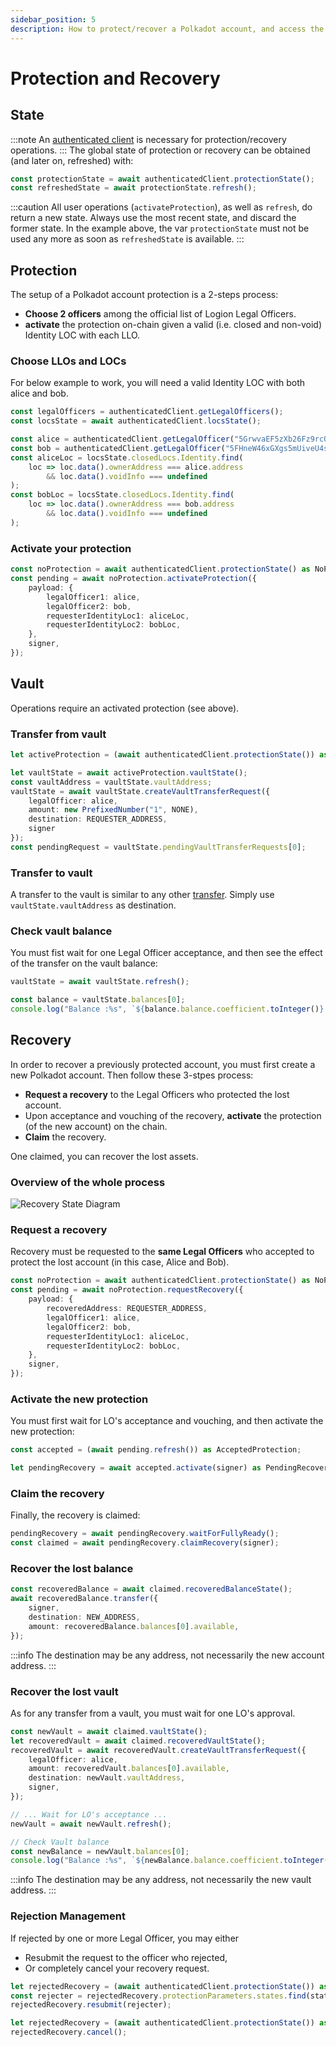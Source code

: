 ```yaml
---
sidebar_position: 5
description: How to protect/recover a Polkadot account, and access the vault.
---
```


# Protection and Recovery

## State

:::note
An [authenticated client](authentication.md) is necessary for protection/recovery operations.
:::
The global state of protection or recovery can be obtained (and later on, refreshed) with:

```typescript
const protectionState = await authenticatedClient.protectionState();
const refreshedState = await protectionState.refresh();
```

:::caution
All user operations (`activateProtection`), as well as `refresh`, do return a new state.
Always use the most recent state, and discard the former state.
In the example above, the var `protectionState` must not be used any more as soon as `refreshedState` is available.
:::

## Protection

The setup of a Polkadot account protection is a 2-steps process:
* **Choose 2 officers** among the official list of Logion Legal Officers.
* **activate** the protection on-chain given a valid (i.e. closed and non-void) Identity LOC with each LLO.

### Choose LLOs and LOCs

For below example to work, you will need a valid Identity LOC with both alice and bob.

```typescript
const legalOfficers = authenticatedClient.getLegalOfficers();
const locsState = await authenticatedClient.locsState();

const alice = authenticatedClient.getLegalOfficer("5GrwvaEF5zXb26Fz9rcQpDWS57CtERHpNehXCPcNoHGKutQY");
const bob = authenticatedClient.getLegalOfficer("5FHneW46xGXgs5mUiveU4sbTyGBzmstUspZC92UhjJM694ty");
const aliceLoc = locsState.closedLocs.Identity.find(
    loc => loc.data().ownerAddress === alice.address
        && loc.data().voidInfo === undefined
);
const bobLoc = locsState.closedLocs.Identity.find(
    loc => loc.data().ownerAddress === bob.address
        && loc.data().voidInfo === undefined
);
```

### Activate your protection

```typescript
const noProtection = await authenticatedClient.protectionState() as NoProtection;
const pending = await noProtection.activateProtection({
    payload: {
        legalOfficer1: alice,
        legalOfficer2: bob,
        requesterIdentityLoc1: aliceLoc,
        requesterIdentityLoc2: bobLoc,
    },
    signer,
});
```

## Vault
Operations require an activated protection (see above).

### Transfer from vault

```typescript
let activeProtection = (await authenticatedClient.protectionState()) as ActiveProtection;

let vaultState = await activeProtection.vaultState();
const vaultAddress = vaultState.vaultAddress;
vaultState = await vaultState.createVaultTransferRequest({
    legalOfficer: alice,
    amount: new PrefixedNumber("1", NONE),
    destination: REQUESTER_ADDRESS,
    signer
});
const pendingRequest = vaultState.pendingVaultTransferRequests[0];
```

### Transfer to vault

A transfer to the vault is similar to any other [transfer](balance-transactions#transfer).
Simply use `vaultState.vaultAddress` as destination.

### Check vault balance

You must fist wait for one Legal Officer acceptance, and then see the effect of the transfer on the vault balance:

```typescript
vaultState = await vaultState.refresh();

const balance = vaultState.balances[0];
console.log("Balance :%s", `${balance.balance.coefficient.toInteger()}.${balance.balance.coefficient.toFixedPrecisionDecimals(2)}${balance.balance.prefix.symbol}`)
```

## Recovery

In order to recover a previously protected account, you must first create a new Polkadot account. Then follow these 3-stpes process:
* **Request a recovery** to the Legal Officers who protected the lost account.
* Upon acceptance and vouching of the recovery, **activate** the protection (of the new account) on the chain.
* **Claim** the recovery.

One claimed, you can recover the lost assets.

### Overview of the whole process

![Recovery State Diagram](img/recovery-state.png)

### Request a recovery

Recovery must be requested to the **same Legal Officers** who accepted to protect the lost account (in this case, Alice and Bob).

```typescript
const noProtection = await authenticatedClient.protectionState() as NoProtection;
const pending = await noProtection.requestRecovery({
    payload: {
        recoveredAddress: REQUESTER_ADDRESS,
        legalOfficer1: alice,
        legalOfficer2: bob,
        requesterIdentityLoc1: aliceLoc,
        requesterIdentityLoc2: bobLoc,
    },
    signer,
});
```

### Activate the new protection

You must first wait for LO's acceptance and vouching, and then activate the new protection:

```typescript
const accepted = (await pending.refresh()) as AcceptedProtection;

let pendingRecovery = await accepted.activate(signer) as PendingRecovery;
```

### Claim the recovery

Finally, the recovery is claimed:

```typescript
pendingRecovery = await pendingRecovery.waitForFullyReady();
const claimed = await pendingRecovery.claimRecovery(signer);
```

### Recover the lost balance

```typescript
const recoveredBalance = await claimed.recoveredBalanceState();
await recoveredBalance.transfer({
    signer,
    destination: NEW_ADDRESS,
    amount: recoveredBalance.balances[0].available,
});
```

:::info
The destination may be any address, not necessarily the new account address.
:::

### Recover the lost vault

As for any transfer from a vault, you must wait for one LO's approval.

```typescript
const newVault = await claimed.vaultState();
let recoveredVault = await claimed.recoveredVaultState();
recoveredVault = await recoveredVault.createVaultTransferRequest({
    legalOfficer: alice,
    amount: recoveredVault.balances[0].available,
    destination: newVault.vaultAddress,
    signer,
});

// ... Wait for LO's acceptance ...
newVault = await newVault.refresh();

// Check Vault balance
const newBalance = newVault.balances[0];
console.log("Balance :%s", `${newBalance.balance.coefficient.toInteger()}.${newBalance.balance.coefficient.toFixedPrecisionDecimals(2)}${newBalance.balance.prefix.symbol}`);
```

:::info
The destination may be any address, not necessarily the new vault address.
:::

### Rejection Management

If rejected by one or more Legal Officer, you may either
* Resubmit the request to the officer who rejected,
* Or completely cancel your recovery request.

```typescript title="Resubmit to LO who rejected"
let rejectedRecovery = (await authenticatedClient.protectionState()) as RejectedRecovery;
const rejecter = rejectedRecovery.protectionParameters.states.find(state => state.status === "REJECTED")!.legalOfficer;
rejectedRecovery.resubmit(rejecter);
```

```typescript title="Cancel the recovery request"
let rejectedRecovery = (await authenticatedClient.protectionState()) as RejectedRecovery;
rejectedRecovery.cancel();
```
